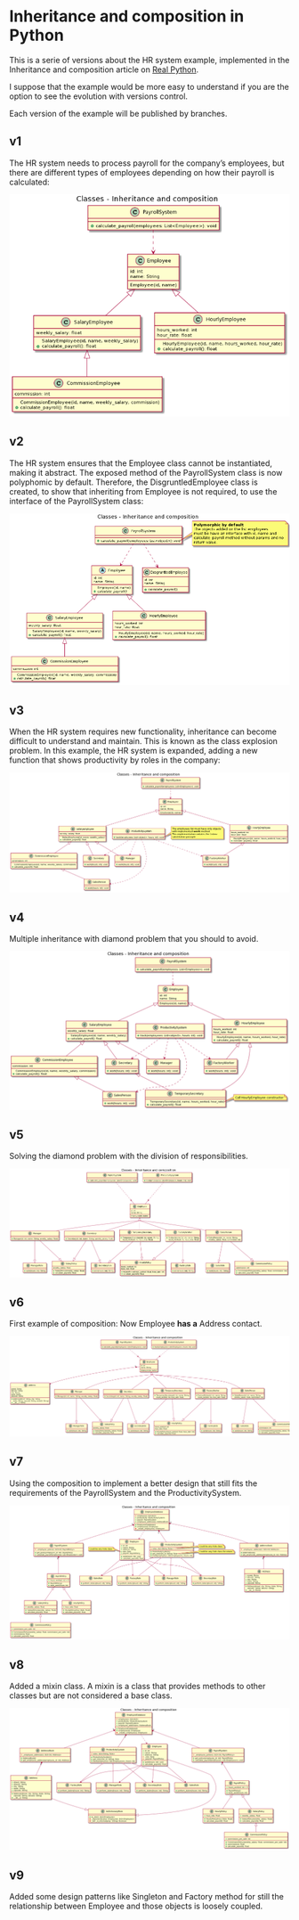 # Inheritance and composition in Python
This is a serie of versions about the HR system example, implemented in the Inheritance and composition article on [Real Python](https://realpython.com/inheritance-composition-python/#what-are-inheritance-and-composition).

I suppose that the example would be more easy to understand if you are the option to see the evolution with versions control.

Each version of the example will be published by branches.

## v1
The HR system needs to process payroll for the company’s employees, but there are different types of employees depending on how their payroll is calculated:

![UML diagram class of v1 HR system](./uml/v1/class_diagram.png)

## v2
The HR system ensures that the Employee class cannot be instantiated, making it abstract. The exposed method of the PayrollSystem class is now polyphomic by default. Therefore, the DisgruntledEmployee class is created, to show that inheriting from Employee is not required, to use the interface of the PayrollSystem class:

![UML diagram class of v2 HR system](./uml/v2/class_diagram.png)

## v3
When the HR system requires new functionality, inheritance can become difficult to understand and maintain. This is known as the class explosion problem. In this example, the HR system is expanded, adding a new function that shows productivity by roles in the company:

![UML diagram class of v3 HR system](./uml/v3/class_diagram.png)

## v4
Multiple inheritance with diamond problem that you should to avoid.

![UML diagram class of v4 HR system](./uml/v4/class_diagram.png)

## v5
Solving the diamond problem with the division of responsibilities.

![UML diagram class of v5 HR system](./uml/v5/class_diagram.png)

## v6
First example of composition: Now Employee **has a** Address contact.

![UML diagram class of v6 HR system](./uml/v6/class_diagram.png)

## v7
Using the composition to implement a better design that still fits the requirements of the PayrollSystem and the ProductivitySystem.

![UML diagram class of v7 HR system](./uml/v7/class_diagram.png)

## v8
Added a mixin class. A mixin is a class that provides methods to other classes but are not considered a base class.

![UML diagram class of v8 HR system](./uml/v8/class_diagram.png)

## v9
Added some design patterns like Singleton and Factory method for still the relationship between Employee and those objects is loosely coupled.